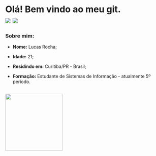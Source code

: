 <div> 
    <h1> Olá! Bem vindo ao meu git. <br>
    <a href = "mailto:lucasrocha.0822@gmail.com"><img src="https://img.shields.io/badge/-Gmail-%23333?style=for-the-badge&logo=gmail&logoColor=white" target="_blank"></a>
    <a href="https://www.linkedin.com/in/lucas-rocha729/" target="_blank"><img src="https://img.shields.io/badge/-LinkedIn-%230077B5?style=for-the-badge&logo=linkedin&logoColor=white" target="_blank"></a>
</div>

### Sobre mim:

* **Nome:** Lucas Rocha;

* **Idade:** 21;

* **Residindo em:** Curitiba/PR - Brasil;

* **Formação:** Estudante de Sistemas de Informação - atualmente 5º período.

##

<div>
  <a href="https://github.com/lucasrocha729">
  
  <img height="180em" src="https://github-readme-stats.vercel.app/api/top-langs/?username=lucasrocha729&layout=compact&langs_count=16&theme=dracula"/>
</div>
    
